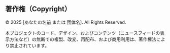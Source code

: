 ## 著作権（Copyright）

© 2025 [あなたの名前 または 団体名]. All Rights Reserved.

本プロジェクトのコード、デザイン、およびコンテンツ（ニュースフィードの表示方法など）の無断での複製、改変、再配布、および商用利用は、著作権法により禁止されています。
